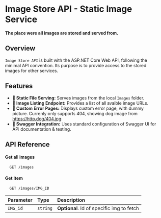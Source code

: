 
# Image Store API - Static Image Service

**The place were all images are stored and served from.**

## Overview
`Image Store API` is built with the ASP.NET Core Web API, following the minimal API convention.
Its purpose is to provide access to the stored images for other services. 

## Features
- **📂 Static File Serving:** Serves images from the local `Images` folder.
- **🔗 Image Listing Endpoint:** Provides a list of all avaible image URLs.
- **🐶 Custom Error Pages:** Displays custom error page, with dummy picture. Currenly only supports 404, showing dog image from https://http.dog/404.jpg 
- **📘 Swagger Integration:** Uses standard configuration of Swagger UI for API documentation & testing.

## API Reference

#### Get all images

```https
  GET /images
```

#### Get item

```https
  GET /images/IMG_ID
```

| Parameter | Type     | Description                       |
| :-------- | :------- | :-------------------------------- |
| `IMG_id`      | `string` | **Optional**. Id of specific img to fetch |

